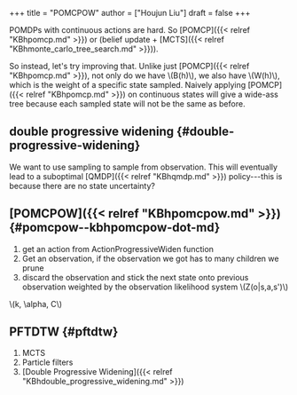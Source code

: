 +++
title = "POMCPOW"
author = ["Houjun Liu"]
draft = false
+++

POMDPs with continuous actions are hard. So [POMCP]({{< relref "KBhpomcp.md" >}}) or (belief update + [MCTS]({{< relref "KBhmonte_carlo_tree_search.md" >}})).

So instead, let's try improving that. Unlike just [POMCP]({{< relref "KBhpomcp.md" >}}), not only do we have \\(B(h)\\), we also have \\(W(h)\\), which is the weight of a specific state sampled. Naively applying [POMCP]({{< relref "KBhpomcp.md" >}}) on continuous states will give a wide-ass tree because each sampled state will not be the same as before.


## double progressive widening {#double-progressive-widening}

We want to use sampling to sample from observation. This will eventually lead to a suboptimal [QMDP]({{< relref "KBhqmdp.md" >}}) policy---this is because there are no state uncertainty?


## [POMCPOW]({{< relref "KBhpomcpow.md" >}}) {#pomcpow--kbhpomcpow-dot-md}

1.  get an action from ActionProgressiveWiden function
2.  Get an observation, if the observation we got has to many children we prune
3.  discard the observation and stick the next state onto previous observation weighted by the observation likelihood system \\(Z(o|s,a,s')\\)

\\(k, \alpha, C\\)


## PFTDTW {#pftdtw}

1.  MCTS
2.  Particle filters
3.  [Double Progressive Widening]({{< relref "KBhdouble_progressive_widening.md" >}})
